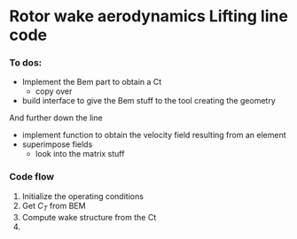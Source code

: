 # Rotor wake aerodynamics Lifting line code


### To dos:
- Implement the Bem part to obtain a Ct 
    - copy over 
- build interface to give the Bem stuff to the tool creating the geometry

And further down the line
- implement function to obtain the velocity field resulting from an element
- superimpose fields 
    - look into the matrix stuff

### Code flow
1. Initialize the operating conditions
2. Get $C_T$ from BEM
3. Compute wake structure from the Ct
4. 
